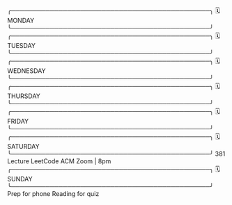 ╭──────────────────────────────────────────────╮
  🗓️  MONDAY 
╰──────────────────────────────────────────────╯
╭──────────────────────────────────────────────╮
  🗓️  TUESDAY
╰──────────────────────────────────────────────╯
╭──────────────────────────────────────────────╮
  🗓️  WEDNESDAY 
╰──────────────────────────────────────────────╯
╭──────────────────────────────────────────────╮
  🗓️  THURSDAY
╰──────────────────────────────────────────────╯
╭──────────────────────────────────────────────╮
  🗓️  FRIDAY 
╰──────────────────────────────────────────────╯
╭──────────────────────────────────────────────╮
  🗓️  SATURDAY 
╰──────────────────────────────────────────────╯
381 Lecture
LeetCode
ACM Zoom | 8pm
╭──────────────────────────────────────────────╮
  🗓️  SUNDAY 
╰──────────────────────────────────────────────╯
Prep for phone
Reading for quiz
